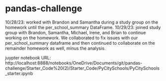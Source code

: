 # pandas-challenge
10/28/23: worked with Brandon and Samantha during a study group on the homework until the per_school_summary DataFrame. 
10/29/23: joined study group with Brandon, Samantha, Michael, Irene, and Brian to continue working on the homework. We collaborated to fix issues with our per_school_summary dataframe and then continued to collaborate on the remainder homework as well, minus the analysis. 

juypter notebook URL: http://localhost:8888/notebooks/OneDrive/Documents/git/pandas-challenge/Starter_Code%20(2)/Starter_Code/PyCitySchools/PyCitySchools_starter.ipynb
